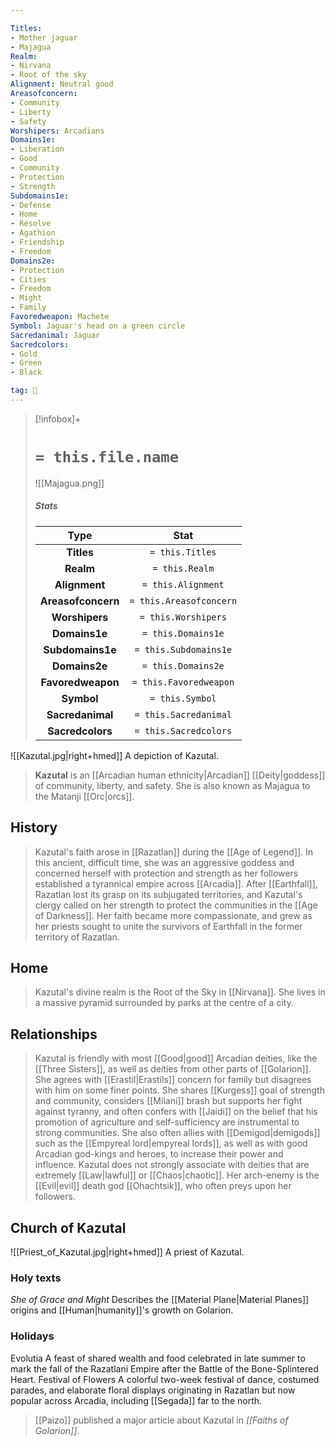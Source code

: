 ```yaml
---

Titles:
- Mother jaguar
- Majagua
Realm:
- Nirvana
- Root of the sky
Alignment: Neutral good
Areasofconcern:
- Community
- Liberty
- Safety
Worshipers: Arcadians
Domains1e:
- Liberation
- Good
- Community
- Protection
- Strength
Subdomains1e:
- Defense
- Home
- Resolve
- Agathion
- Friendship
- Freedom
Domains2e:
- Protection
- Cities
- Freedom
- Might
- Family
Favoredweapon: Machete
Symbol: Jaguar's head on a green circle
Sacredanimal: Jaguar
Sacredcolors:
- Gold
- Green
- Black

tag: 🙏
---
```


> [!infobox]+
> #  `= this.file.name`
> ![[Majagua.png]]
> ##### Stats
> Type | Stat |
> :---:|:---:|
> **Titles** | `= this.Titles` |
> **Realm** | `= this.Realm` |
> **Alignment** | `= this.Alignment` |
> **Areasofconcern** | `= this.Areasofconcern` |
> **Worshipers** | `= this.Worshipers` |
> **Domains1e** | `= this.Domains1e` |
> **Subdomains1e** | `= this.Subdomains1e` |
> **Domains2e** | `= this.Domains2e` |
> **Favoredweapon** | `= this.Favoredweapon` |
> **Symbol** | `= this.Symbol` |
> **Sacredanimal** | `= this.Sacredanimal` |
> **Sacredcolors** | `= this.Sacredcolors` |



![[Kazutal.jpg|right+hmed]] 
 A depiction of Kazutal.
> **Kazutal** is an [[Arcadian human ethnicity|Arcadian]] [[Deity|goddess]] of community, liberty, and safety. She is also known as Majagua to the Matanji [[Orc|orcs]].



## History

> Kazutal's faith arose in [[Razatlan]] during the [[Age of Legend]]. In this ancient, difficult time, she was an aggressive goddess and concerned herself with protection and strength as her followers established a tyrannical empire across [[Arcadia]]. After [[Earthfall]], Razatlan lost its grasp on its subjugated territories, and Kazutal's clergy called on her strength to protect the communities in the [[Age of Darkness]]. Her faith became more compassionate, and grew as her priests sought to unite the survivors of Earthfall in the former territory of Razatlan.


## Home

> Kazutal's divine realm is the Root of the Sky in [[Nirvana]]. She lives in a massive pyramid surrounded by parks at the centre of a city.


## Relationships

> Kazutal is friendly with most [[Good|good]] Arcadian deities, like the [[Three Sisters]], as well as deities from other parts of [[Golarion]]. She agrees with [[Erastil|Erastils]] concern for family but disagrees with him on some finer points. She shares [[Kurgess]] goal of strength and community, considers [[Milani]] brash but supports her fight against tyranny, and often confers with [[Jaidi]] on the belief that his promotion of agriculture and self-sufficiency are instrumental to strong communities. She also often allies with [[Demigod|demigods]] such as the [[Empyreal lord|empyreal lords]], as well as with good Arcadian god-kings and heroes, to increase their power and influence.
> Kazutal does not strongly associate with deities that are extremely [[Law|lawful]] or [[Chaos|chaotic]]. Her arch-enemy is the [[Evil|evil]] death god [[Ohachtsik]], who often preys upon her followers.


## Church of Kazutal

![[Priest_of_Kazutal.jpg|right+hmed]] 
 A priest of Kazutal.

### Holy texts

*She of Grace and Might*
Describes the [[Material Plane|Material Planes]] origins and [[Human|humanity]]'s growth on Golarion.

### Holidays

Evolutia
A feast of shared wealth and food celebrated in late summer to mark the fall of the Razatlani Empire after the Battle of the Bone-Splintered Heart.
Festival of Flowers
A colorful two-week festival of dance, costumed parades, and elaborate floral displays originating in Razatlan but now popular across Arcadia, including [[Segada]] far to the north.

> [[Paizo]] published a major article about Kazutal in *[[Faiths of Golarion]]*.







